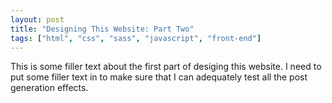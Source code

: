 ```yaml
---
layout: post
title: "Designing This Website: Part Two"
tags: ["html", "css", "sass", "javascript", "front-end"]
---
```

This is some filler text about the first part of desiging this website. I need to put some filler text in to make sure that I can adequately test all the post generation effects.